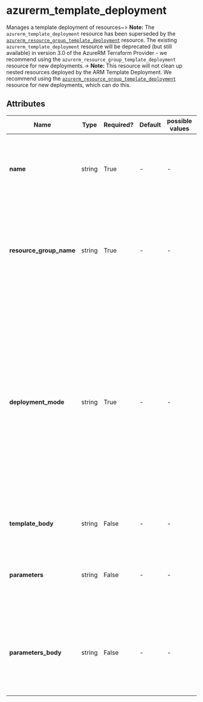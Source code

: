 # azurerm_template_deployment

Manages a template deployment of resources~> **Note:** The `azurerm_template_deployment` resource has been superseded by the [`azurerm_resource_group_template_deployment`](resource_group_template_deployment.html) resource. The existing `azurerm_template_deployment` resource will be deprecated (but still available) in version 3.0 of the AzureRM Terraform Provider - we recommend using the `azurerm_resource_group_template_deployment` resource for new deployments.-> **Note:** This resource will not clean up nested resources deployed by the ARM Template Deployment. We recommend using the [`azurerm_resource_group_template_deployment`](resource_group_template_deployment.html) resource for new deployments, which can do this.

## Attributes

| Name | Type | Required? | Default  | possible values | Description |
| ---- | ---- | --------- | -------- | ----------- | ----------- |
| **name** | string | True | -  |  -  | Specifies the name of the template deployment. Changing this forces a new resource to be created. | 
| **resource_group_name** | string | True | -  |  -  | The name of the resource group in which to create the template deployment. Changing this forces a new resource to be created. | 
| **deployment_mode** | string | True | -  |  -  | Specifies the mode that is used to deploy resources. This value could be either `Incremental` or `Complete`. Note that you will almost *always* want this to be set to `Incremental` otherwise the deployment will destroy all infrastructure not specified within the template, and Terraform will not be aware of this. | 
| **template_body** | string | False | -  |  -  | Specifies the JSON definition for the template. | 
| **parameters** | string | False | -  |  -  | Specifies the name and value pairs that define the deployment parameters for the template. | 
| **parameters_body** | string | False | -  |  -  | Specifies a valid Azure JSON parameters file that define the deployment parameters. It can contain KeyVault references | 

